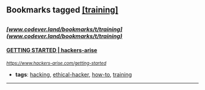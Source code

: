 ## Bookmarks tagged [[training]](https://www.codever.land/search?q=[training])

_<sup><sup>[www.codever.land/bookmarks/t/training](www.codever.land/bookmarks/t/training)</sup></sup>_
---
#### [GETTING STARTED | hackers-arise](https://www.hackers-arise.com/getting-started)
_<sup>https://www.hackers-arise.com/getting-started</sup>_

* **tags**: [hacking](../tagged/hacking.md), [ethical-hacker](../tagged/ethical-hacker.md), [how-to](../tagged/how-to.md), [training](../tagged/training.md)
---
